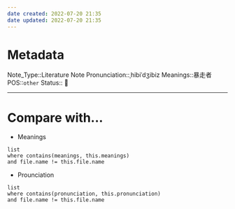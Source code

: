 ```yaml
---
date created: 2022-07-20 21:35
date updated: 2022-07-20 21:35
---
```


# Metadata

Note_Type::Literature Note
Pronunciation::ˌhibiˈdʒibiz
Meanings::暴走者
POS::`other`
Status:: 👶

---

# Compare with...

- Meanings

```dataview
list
where contains(meanings, this.meanings)
and file.name != this.file.name
```

- Prounciation

```dataview
list
where contains(pronunciation, this.pronunciation)
and file.name != this.file.name
```

